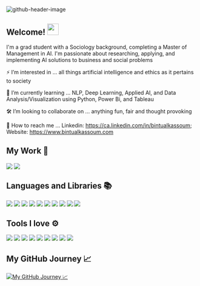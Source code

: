 ![github-header-image](https://user-images.githubusercontent.com/96799559/169418351-709733e3-e472-4148-9d36-edb1f45fdf6d.png)


## Welcome! <img                  src="https://raw.githubusercontent.com/MartinHeinz/MartinHeinz/master/wave.gif" width="30px"> 

I'm a grad student with a Sociology background, completing a Master of Management in AI. I'm passionate about researching, applying, and implementing AI solutions to business and social problems

⚡️ I’m interested in ... all things artificial intelligence and ethics as it pertains to society 

📓 I’m currently learning ... NLP, Deep Learning, Applied AI, and Data Analysis/Visualization using Python, Power Bi, and Tableau 

🛠 I’m looking to collaborate on ... anything fun, fair and thought provoking

📲 How to reach me ... Linkedin: https://ca.linkedin.com/in/bintualkassoum; Website: https://www.bintualkassoum.com

## My Work 📌
<img align="center" src="https://github-readme-stats.vercel.app/api/pin/?username=bintualkassoum&repo=fair-ml-project&title_color=F25757&text_color=9C91BF&icon_color=6C91BF&bg_color=212529" />

<img align="center" src="https://github-readme-stats.vercel.app/api/pin/?username=bintualkassoum&repo=nextflix-rooms-project&title_color=F25757&text_color=9C91BF&icon_color=6C91BF&bg_color=212529" />

## Languages and Libraries 📚
![](https://img.shields.io/badge/Code-Python-informational?style=flat&logo=python&logoColor=white&color=6C91BF)
![](https://img.shields.io/badge/Code-SQL-informational?style=flat&logo=postgresql&logoColor=white&color=6C91BF)
![](https://img.shields.io/badge/Library-Numpy-informational?style=flat&logo=numpy&logoColor=white&color=6C91BF)
![](https://img.shields.io/badge/Library-Pandas-informational?style=flat&logo=pandas&logoColor=white&color=6C91BF)
![](https://img.shields.io/badge/Library-Matplotlib-informational?style=flat&logo=matplotlib&logoColor=white&color=6C91BF)
![](https://img.shields.io/badge/Library-Seaborn-informational?style=flat&logo=seaborn&logoColor=white&color=6C91BF)
![](https://img.shields.io/badge/Library-Plotly-informational?style=flat&logo=plotly&logoColor=white&color=6C91BF)
![](https://img.shields.io/badge/Library-TensorFlow-informational?style=flat&logo=tensorflow&logoColor=white&color=6C91BF)
![](https://img.shields.io/badge/Library-Keras-informational?style=flat&logo=keras&logoColor=white&color=6C91BF)
![](https://img.shields.io/badge/Library-NLTK-informational?style=flat&logo=nltk&logoColor=white&color=6C91BF)

## Tools I love ⚙️
![](https://img.shields.io/badge/Tool-PyCharm-informational?style=flat&logo=pycharm&logoColor=white&color=9C91BF)
![](https://img.shields.io/badge/Tool-PowerBi-informational?style=flat&logo=powerbi&logoColor=white&color=9C91BF)
![](https://img.shields.io/badge/Tool-Tableau-informational?style=flat&logo=tableau&logoColor=white&color=9C91BF)
![](https://img.shields.io/badge/Tool-Figma-informational?style=flat&logo=figma&logoColor=white&color=9C91BF)
![](https://img.shields.io/badge/Tool-Balsamiq-informational?style=flat&logo=balsamiq&logoColor=white&color=9C91BF)
![](https://img.shields.io/badge/Tool-Adobe%20Illustrator-informational?style=flat&logo=adobeillustrator&logoColor=white&color=9C91BF)
![](https://img.shields.io/badge/Tool-Canva-informational?style=flat&logo=canva&logoColor=white&color=9C91BF)
![](https://img.shields.io/badge/Tool-Word%20Press%20Elementor-informational?style=flat&logo=elementor&logoColor=white&color=9C91BF)
![](https://img.shields.io/badge/Tool-Final%20Cut%20Pro-informational?style=flat&logo=finalcutpro&logoColor=white&color=9C91BF)

## My GitHub Journey 📈

<a href="https://github.com/bintualkassoum/bintualkassoum">
  <img align="center" src="https://github-readme-stats.vercel.app/api?username=bintualkassoum&show_icons=true&line_height=27&count_private=true&title_color=F25757&text_color=9C91BF&icon_color=6C91BF&bg_color=212529" alt="My GitHub Journey 📈" />
</a>
